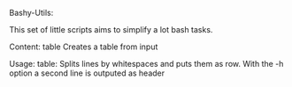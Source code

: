 Bashy-Utils:

This set of little scripts aims to simplify a lot bash tasks.

Content:
    table Creates a table from input

Usage:
    table:
        Splits lines by whitespaces and puts them as row.
        With the -h option a second line is outputed as header

